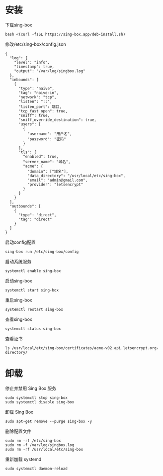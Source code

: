 # 安装
下载sing-box
```
bash <(curl -fsSL https://sing-box.app/deb-install.sh)
```
修改/etc/sing-box/config.json
```
{
  "log": {
    "level": "info",
    "timestamp": true,
    "output": "/var/log/singbox.log"
  },
  "inbounds": [
    {
      "type": "naive",
      "tag": "naive-in",
      "network": "tcp",
      "listen": "::",
      "listen_port": 端口,
      "tcp_fast_open": true,
      "sniff": true,
      "sniff_override_destination": true,
      "users": [
        {
          "username": "用户名",
          "password": "密码"
        }
      ],
      "tls": {
        "enabled": true,
        "server_name": "域名",
        "acme": {
          "domain": ["域名"],
          "data_directory": "/usr/local/etc/sing-box",
          "email": "admin@gmail.com",
          "provider": "letsencrypt"
        }
      }
    }
  ],
  "outbounds": [
    {
      "type": "direct",
      "tag": "direct"
    }
  ]
}
```
启动config配置
```
sing-box run /etc/sing-box/config
```
启动系统服务
```
systemctl enable sing-box
```
启动sing-box
```
systemctl start sing-box
```
重启sing-box
```
systemctl restart sing-box
```
查看sing-box
```
systemctl status sing-box
```
查看证书
```
ls /usr/local/etc/sing-box/certificates/acme-v02.api.letsencrypt.org-directory/
```






# 卸载
停止并禁用 Sing Box 服务
```
sudo systemctl stop sing-box
sudo systemctl disable sing-box
```
卸载 Sing Box
```
sudo apt-get remove --purge sing-box -y
```
删除配置文件
```
sudo rm -rf /etc/sing-box
sudo rm -f /var/log/singbox.log
sudo rm -rf /usr/local/etc/sing-box
```
重新加载 systemd
```
sudo systemctl daemon-reload
```

